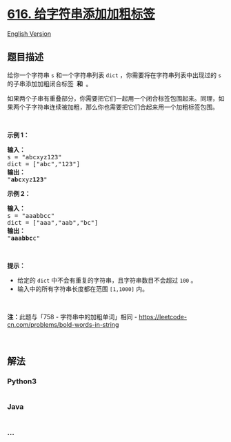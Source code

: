 # [616. 给字符串添加加粗标签](https://leetcode-cn.com/problems/add-bold-tag-in-string)

[English Version](https://cdn.jsdelivr.net/gh/doocs/leetcode@main/solution/0600-0699/0616.Add%20Bold%20Tag%20in%20String/README_EN.md)

## 题目描述

<!-- 这里写题目描述 -->

<p>给你一个字符串 <code>s</code> 和一个字符串列表 <code>dict</code> ，你需要将在字符串列表中出现过的 <code>s</code> 的子串添加加粗闭合标签 <code><b></code> 和 <code></b></code> 。</p>

<p>如果两个子串有重叠部分，你需要把它们一起用一个闭合标签包围起来。同理，如果两个子字符串连续被加粗，那么你也需要把它们合起来用一个加粗标签包围。</p>

<p> </p>

<p><strong>示例 1：</strong></p>

<pre>
<strong>输入：</strong>
s = "abcxyz123"
dict = ["abc","123"]
<strong>输出：</strong>
"<b>abc</b>xyz<b>123</b>"
</pre>

<p><strong>示例 2：</strong></p>

<pre>
<strong>输入：</strong>
s = "aaabbcc"
dict = ["aaa","aab","bc"]
<strong>输出：</strong>
"<b>aaabbc</b>c"
</pre>

<p> </p>

<p><strong>提示：</strong></p>

<ul>
	<li>给定的 <code>dict</code> 中不会有重复的字符串，且字符串数目不会超过 <code>100</code> 。</li>
	<li>输入中的所有字符串长度都在范围 <code>[1,1000]</code> 内。</li>
</ul>

<p> </p>

<p><strong>注：</strong>此题与「758 - 字符串中的加粗单词」相同 - <a href="https://leetcode-cn.com/problems/bold-words-in-string">https://leetcode-cn.com/problems/bold-words-in-string</a></p>

<p> </p>


## 解法

<!-- 这里可写通用的实现逻辑 -->

<!-- tabs:start -->

### **Python3**

<!-- 这里可写当前语言的特殊实现逻辑 -->

```python

```

### **Java**

<!-- 这里可写当前语言的特殊实现逻辑 -->

```java

```

### **...**

```

```

<!-- tabs:end -->

